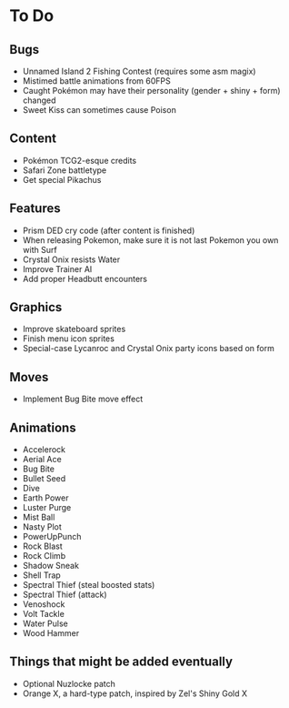 # To Do

## Bugs

- Unnamed Island 2 Fishing Contest (requires some asm magix)
- Mistimed battle animations from 60FPS
- Caught Pokémon may have their personality (gender + shiny + form) changed
- Sweet Kiss can sometimes cause Poison

## Content

- Pokémon TCG2-esque credits
- Safari Zone battletype
- Get special Pikachus

## Features

- Prism DED cry code (after content is finished)
- When releasing Pokemon, make sure it is not last Pokemon you own with Surf
- Crystal Onix resists Water
- Improve Trainer AI
- Add proper Headbutt encounters

## Graphics

- Improve skateboard sprites
- Finish menu icon sprites
- Special-case Lycanroc and Crystal Onix party icons based on form

## Moves

- Implement Bug Bite move effect

## Animations

- Accelerock
- Aerial Ace
- Bug Bite
- Bullet Seed
- Dive
- Earth Power
- Luster Purge
- Mist Ball
- Nasty Plot
- PowerUpPunch
- Rock Blast
- Rock Climb
- Shadow Sneak
- Shell Trap
- Spectral Thief (steal boosted stats)
- Spectral Thief (attack)
- Venoshock
- Volt Tackle
- Water Pulse
- Wood Hammer

## Things that might be added eventually

- Optional Nuzlocke patch
- Orange X, a hard-type patch, inspired by Zel's Shiny Gold X